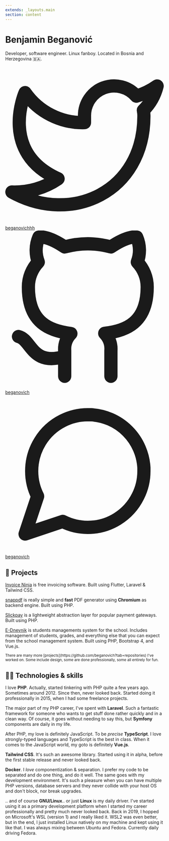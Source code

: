 ```yaml
---
extends: _layouts.main
section: content
---
```


# Benjamin Beganović
Developer, software engineer. Linux fanboy. Located in Bosnia and Herzegovina 🇧🇦.

<div class="flex items-center space-x-4">

<a target="_blank" href="https://twitter.com/beganovichhh" class="flex items-center">
    <svg xmlns="http://www.w3.org/2000/svg" viewBox="0 0 24 24" fill="none" stroke="currentColor" stroke-width="2" stroke-linecap="round" stroke-linejoin="round" class="h-5"><path d="M23 3a10.9 10.9 0 0 1-3.14 1.53 4.48 4.48 0 0 0-7.86 3v1A10.66 10.66 0 0 1 3 4s-4 9 5 13a11.64 11.64 0 0 1-7 2c9 5 20 0 20-11.5a4.5 4.5 0 0 0-.08-.83A7.72 7.72 0 0 0 23 3z"></path></svg>
    <span class="ml-1">beganovichhh</span>
</a>

<a target="_blank" href="https://github.com/beganovich" class="flex items-center">
    <svg xmlns="http://www.w3.org/2000/svg" viewBox="0 0 24 24" fill="none" stroke="currentColor" stroke-width="2" stroke-linecap="round" stroke-linejoin="round" class="h-5"><path d="M9 19c-5 1.5-5-2.5-7-3m14 6v-3.87a3.37 3.37 0 0 0-.94-2.61c3.14-.35 6.44-1.54 6.44-7A5.44 5.44 0 0 0 20 4.77 5.07 5.07 0 0 0 19.91 1S18.73.65 16 2.48a13.38 13.38 0 0 0-7 0C6.27.65 5.09 1 5.09 1A5.07 5.07 0 0 0 5 4.77a5.44 5.44 0 0 0-1.5 3.78c0 5.42 3.3 6.61 6.44 7A3.37 3.37 0 0 0 9 18.13V22"></path></svg>
    <span class="ml-1">beganovich</span>
</a>

<a target="_blank" href="https://t.me/beganovich" class="flex items-center">
    <svg xmlns="http://www.w3.org/2000/svg" viewBox="0 0 24 24" fill="none" stroke="currentColor" stroke-width="2" stroke-linecap="round" stroke-linejoin="round" class="h-5"><path d="M21 11.5a8.38 8.38 0 0 1-.9 3.8 8.5 8.5 0 0 1-7.6 4.7 8.38 8.38 0 0 1-3.8-.9L3 21l1.9-5.7a8.38 8.38 0 0 1-.9-3.8 8.5 8.5 0 0 1 4.7-7.6 8.38 8.38 0 0 1 3.8-.9h.5a8.48 8.48 0 0 1 8 8v.5z"></path></svg>
    <span class="ml-1">beganovich</span>
</a>

</div>

## 📖 Projects

[Invoice Ninja](https://invoiceninja.com) is free invoicing software. Built using Flutter, Laravel & Tailwind CSS.

[snappdf](https://github.com/beganovich/snappdf) is really simple and **fast** PDF generator using **Chromium** as backend engine. Built using PHP.

[Slickpay](https://github.com/slickpay/slickpay) is a lightweight abstraction layer for popular payment gateways. Built using PHP.

[E-Dnevnik](https://dnevnik.sts-bugojno.ba/login) is students managements system for the school. Includes management of students, grades, and everything else that you can expect from the school management system.
Built using PHP, Bootstrap 4, and Vue.js.

<small>
    There are many more [projects](https://github.com/beganovich?tab=repositories) I've worked on. Some include design, some are done professionally, some all entirely for fun.
</small>

## 👨‍💻  Technologies & skills
I love **PHP**. Actually, started tinkering with PHP quite a few years ago. Sometimes around 2012. Since then, never looked back. Started doing it professionally in 2015, when I had some freelance projects.

The major part of my PHP career, I've spent with **Laravel**. Such a fantastic framework for someone who wants to get stuff done rather quickly and in a clean way. Of course, it goes
without needing to say this, but **Symfony** components are daily in my life.

After PHP, my love is definitely JavaScript. To be *precise* **TypeScript**. I love strongly-typed languages and TypeScript is the best in class. 
When it comes to the JavaScript world, my goto is definitely **Vue.js**.

**Tailwind CSS**. It's such an awesome library. Started using it in alpha, before the first stable release and never looked back.

**Docker**. I *love* componentization & separation. I prefer my code to be separated and do one thing, and do it well. The same goes with my development environment.
It's such a pleasure when you can have multiple PHP versions, database servers and they never collide with your host OS and don't block, nor break upgrades.

.. and of course **GNU/Linux**.. or just **Linux** is my daily driver. I've started using it as a primary development platform when I started my career
professionally and pretty much never looked back. Back in 2019, I hopped on Microsoft's WSL (version 1) and I really liked it. WSL2 was even better, but in the end, I just
installed Linux natively on my machine and kept using it like that. I was always mixing between Ubuntu and Fedora. Currently daily driving Fedora.
